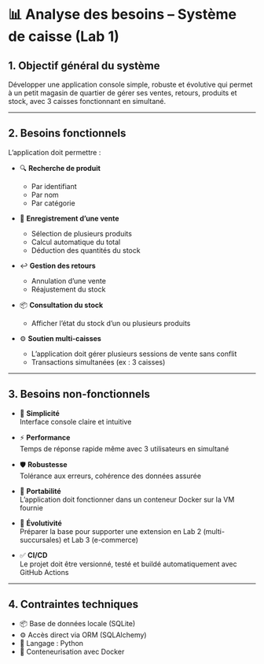 # 📊 Analyse des besoins – Système de caisse (Lab 1)

## 1. Objectif général du système

Développer une application console simple, robuste et évolutive qui permet à un petit magasin de quartier de gérer ses ventes, retours, produits et stock, avec 3 caisses fonctionnant en simultané.

---

## 2. Besoins fonctionnels

L’application doit permettre :

- 🔍 **Recherche de produit**  
  - Par identifiant
  - Par nom
  - Par catégorie

- 🛒 **Enregistrement d’une vente**  
  - Sélection de plusieurs produits
  - Calcul automatique du total
  - Déduction des quantités du stock

- ↩️ **Gestion des retours**  
  - Annulation d’une vente
  - Réajustement du stock

- 📦 **Consultation du stock**  
  - Afficher l’état du stock d’un ou plusieurs produits

- ⚙️ **Soutien multi-caisses**  
  - L’application doit gérer plusieurs sessions de vente sans conflit
  - Transactions simultanées (ex : 3 caisses)

---

## 3. Besoins non-fonctionnels

- 🧩 **Simplicité**  
  Interface console claire et intuitive

- ⚡ **Performance**  
  Temps de réponse rapide même avec 3 utilisateurs en simultané

- 🛡️ **Robustesse**  
  Tolérance aux erreurs, cohérence des données assurée

- 🚀 **Portabilité**  
  L’application doit fonctionner dans un conteneur Docker sur la VM fournie

- 🔁 **Évolutivité**  
  Préparer la base pour supporter une extension en Lab 2 (multi-succursales) et Lab 3 (e-commerce)

- ✅ **CI/CD**  
  Le projet doit être versionné, testé et buildé automatiquement avec GitHub Actions

---

## 4. Contraintes techniques

- 📦 Base de données locale (SQLite)
- ⚙️ Accès direct via ORM (SQLAlchemy)
- 🐍 Langage : Python
- 🐳 Conteneurisation avec Docker
